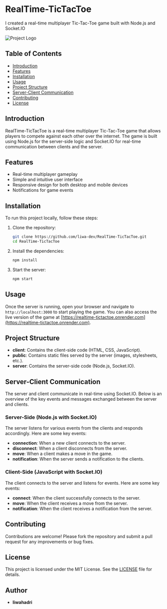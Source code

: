 # RealTime-TicTacToe

I created a real-time multiplayer Tic-Tac-Toe game built with Node.js and Socket.IO

![Project Logo](/public/client/Untitled.png)


## Table of Contents

- [Introduction](#introduction)
- [Features](#features)
- [Installation](#installation)
- [Usage](#usage)
- [Project Structure](#project-structure)
- [Server-Client Communication](#server-client-communication)
- [Contributing](#contributing)
- [License](#license)

## Introduction

RealTime-TicTacToe is a real-time multiplayer Tic-Tac-Toe game that allows players to compete against each other over the internet. The game is built using Node.js for the server-side logic and Socket.IO for real-time communication between clients and the server.

## Features

- Real-time multiplayer gameplay
- Simple and intuitive user interface
- Responsive design for both desktop and mobile devices
- Notifications for game events

## Installation

To run this project locally, follow these steps:

1. Clone the repository:
   ```sh
   git clone https://github.com/liwa-dev/RealTime-TicTacToe.git
   cd RealTime-TicTacToe
   ```

2. Install the dependencies:
   ```sh
   npm install
   ```

3. Start the server:
   ```sh
   npm start
   ```

## Usage

Once the server is running, open your browser and navigate to `http://localhost:3000` to start playing the game. You can also access the live version of the game at [https://realtime-tictactoe.onrender.com](https://realtime-tictactoe.onrender.com).

## Project Structure

- **client**: Contains the client-side code (HTML, CSS, JavaScript).
- **public**: Contains static files served by the server (images, stylesheets, etc.).
- **server**: Contains the server-side code (Node.js, Socket.IO).

## Server-Client Communication

The server and client communicate in real-time using Socket.IO. Below is an overview of the key events and messages exchanged between the server and clients.

### Server-Side (Node.js with Socket.IO)

The server listens for various events from the clients and responds accordingly. Here are some key events:

- **connection**: When a new client connects to the server.
- **disconnect**: When a client disconnects from the server.
- **move**: When a client makes a move in the game.
- **notification**: When the server sends a notification to the clients.

### Client-Side (JavaScript with Socket.IO)

The client connects to the server and listens for events. Here are some key events:

- **connect**: When the client successfully connects to the server.
- **move**: When the client receives a move from the server.
- **notification**: When the client receives a notification from the server.

## Contributing

Contributions are welcome! Please fork the repository and submit a pull request for any improvements or bug fixes.

## License

This project is licensed under the MIT License. See the [LICENSE](LICENSE) file for details.

## Author

- **liwahadri**
